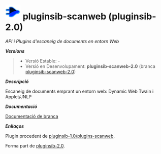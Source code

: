 # ![Logo](https://github.com/GovernIB/maven/raw/binaris/pluginsib/projectinfo_Attachments/icon.jpg) pluginsib-scanweb  (pluginsib-2.0)
*API i Plugins d'escaneig de documents en entorn Web*

***Versions***

> - Versió Estable: -
> - Versió en Desenvolupament: __pluginsib-scanweb-2.0__ (branca [pluginsib-scanweb-2.0](../../tree/pluginsib-scanweb-2.0))

***Descripció***

Escaneig de documents emprant un entorn web: Dynamic Web Twain i Applet/JNLP

***Documentació***

[Documentació de branca](../../tree/pluginsib-scanweb-2.0#documentaci%C3%B3)


***Enllaços***

Plugin procedent de [pluginsib-1.0/plugins-scanweb](https://github.com/GovernIB/pluginsib/tree/pluginsib-1.0/plugins-scanweb).  

Forma part de [pluginsib-2.0](https://github.com/GovernIB/pluginsib/tree/pluginsib-2.0).
